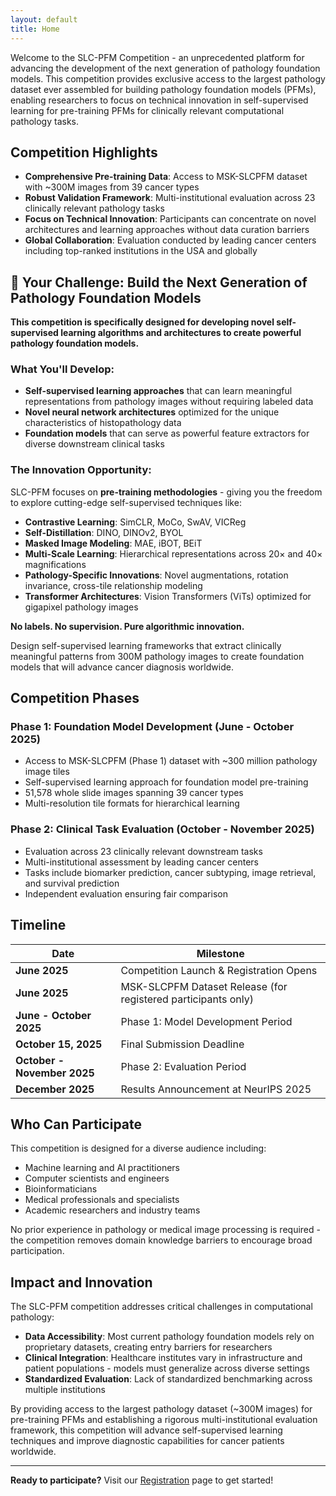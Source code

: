 ```yaml
---
layout: default
title: Home
---
```


Welcome to the SLC-PFM Competition - an unprecedented platform for advancing the development of the next generation of pathology foundation models. This competition provides exclusive access to the largest pathology dataset ever assembled for building pathology foundation models (PFMs), enabling researchers to focus on technical innovation in self-supervised learning for pre-training PFMs for clinically relevant computational pathology tasks.

## Competition Highlights

- **Comprehensive Pre-training Data**: Access to MSK-SLCPFM dataset with ~300M images from 39 cancer types
- **Robust Validation Framework**: Multi-institutional evaluation across 23 clinically relevant pathology tasks
- **Focus on Technical Innovation**: Participants can concentrate on novel architectures and learning approaches without data curation barriers
- **Global Collaboration**: Evaluation conducted by leading cancer centers including top-ranked institutions in the USA and globally

## 🎯 Your Challenge: Build the Next Generation of Pathology Foundation Models

**This competition is specifically designed for developing novel self-supervised learning algorithms and architectures to create powerful pathology foundation models.**

### What You'll Develop:
- **Self-supervised learning approaches** that can learn meaningful representations from pathology images without requiring labeled data
- **Novel neural network architectures** optimized for the unique characteristics of histopathology data
- **Foundation models** that can serve as powerful feature extractors for diverse downstream clinical tasks

### The Innovation Opportunity:
SLC-PFM focuses on **pre-training methodologies** - giving you the freedom to explore cutting-edge self-supervised techniques like:

- **Contrastive Learning**: SimCLR, MoCo, SwAV, VICReg
- **Self-Distillation**: DINO, DINOv2, BYOL
- **Masked Image Modeling**: MAE, iBOT, BEiT
- **Multi-Scale Learning**: Hierarchical representations across 20× and 40× magnifications
- **Pathology-Specific Innovations**: Novel augmentations, rotation invariance, cross-tile relationship modeling
- **Transformer Architectures**: Vision Transformers (ViTs) optimized for gigapixel pathology images

**No labels. No supervision. Pure algorithmic innovation.**

Design self-supervised learning frameworks that extract clinically meaningful patterns from 300M pathology images to create foundation models that will advance cancer diagnosis worldwide.

## Competition Phases

### Phase 1: Foundation Model Development (June - October 2025)
- Access to MSK-SLCPFM (Phase 1) dataset with ~300 million pathology image tiles
- Self-supervised learning approach for foundation model pre-training
- 51,578 whole slide images spanning 39 cancer types
- Multi-resolution tile formats for hierarchical learning

### Phase 2: Clinical Task Evaluation (October - November 2025)
- Evaluation across 23 clinically relevant downstream tasks
- Multi-institutional assessment by leading cancer centers
- Tasks include biomarker prediction, cancer subtyping, image retrieval, and survival prediction
- Independent evaluation ensuring fair comparison

## Timeline

| Date | Milestone |
|------|-----------|
| **June 2025** | Competition Launch & Registration Opens |
| **June 2025** | MSK-SLCPFM Dataset Release (for registered participants only) |
| **June - October 2025** | Phase 1: Model Development Period |
| **October 15, 2025** | Final Submission Deadline |
| **October - November 2025** | Phase 2: Evaluation Period |
| **December 2025** | Results Announcement at NeurIPS 2025 |

## Who Can Participate

This competition is designed for a diverse audience including:
- Machine learning and AI practitioners
- Computer scientists and engineers
- Bioinformaticians
- Medical professionals and specialists
- Academic researchers and industry teams

No prior experience in pathology or medical image processing is required - the competition removes domain knowledge barriers to encourage broad participation.

## Impact and Innovation

The SLC-PFM competition addresses critical challenges in computational pathology:

- **Data Accessibility**: Most current pathology foundation models rely on proprietary datasets, creating entry barriers for researchers
- **Clinical Integration**: Healthcare institutes vary in infrastructure and patient populations - models must generalize across diverse settings
- **Standardized Evaluation**: Lack of standardized benchmarking across multiple institutions

By providing access to the largest pathology dataset (~300M images) for pre-training PFMs and establishing a rigorous multi-institutional evaluation framework, this competition will advance self-supervised learning techniques and improve diagnostic capabilities for cancer patients worldwide.

---

**Ready to participate?** Visit our [Registration](registration.md) page to get started!
